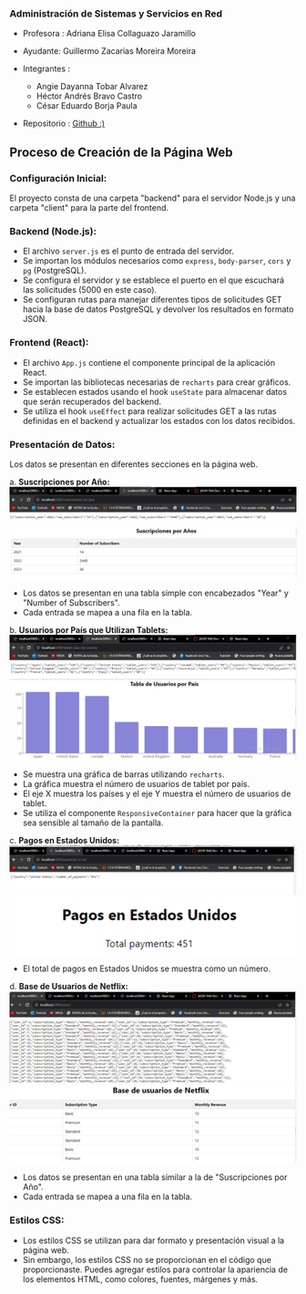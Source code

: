 ### Administración de Sistemas y Servicios en Red
- Profesora : Adriana Elisa Collaguazo Jaramillo

- Ayudante: Guillermo Zacarias Moreira Moreira

-  Integrantes : 
    - Angie Dayanna Tobar Alvarez
    - Héctor Andrés Bravo Castro 
    - César Eduardo Borja Paula
- Repositorio : [Github :) ](https://github.com/C3S4RB/TA4.git)

## Proceso de Creación de la Página Web

### Configuración Inicial:

 El proyecto consta de una carpeta "backend" para el servidor Node.js y una carpeta "client" para la parte del frontend.
### Backend (Node.js):


- El archivo `server.js` es el punto de entrada del servidor.
- Se importan los módulos necesarios como `express`, `body-parser`, `cors` y `pg` (PostgreSQL).
- Se configura el servidor y se establece el puerto en el que escuchará las solicitudes (5000 en este caso).
- Se configuran rutas para manejar diferentes tipos de solicitudes GET hacia la base de datos PostgreSQL y devolver los resultados en formato JSON.


### Frontend (React):

- El archivo `App.js` contiene el componente principal de la aplicación React.
- Se importan las bibliotecas necesarias de `recharts` para crear gráficos.
- Se establecen estados usando el hook `useState` para almacenar datos que serán recuperados del backend.
- Se utiliza el hook `useEffect` para realizar solicitudes GET a las rutas definidas en el backend y actualizar los estados con los datos recibidos.


### Presentación de Datos:

Los datos se presentan en diferentes secciones en la página web.

a. **Suscripciones por Año:**
![Texto alternativo](./img/img3.png)
![Texto alternativo](./img/img5.png)

- Los datos se presentan en una tabla simple con encabezados "Year" y "Number of Subscribers".
- Cada entrada se mapea a una fila en la tabla.

b. **Usuarios por País que Utilizan Tablets:**
![Texto alternativo](./img/img2.png)
![Texto alternativo](./img/img6.png)

- Se muestra una gráfica de barras utilizando `recharts`.
- La gráfica muestra el número de usuarios de tablet por país.
- El eje X muestra los países y el eje Y muestra el número de usuarios de tablet.
- Se utiliza el componente `ResponsiveContainer` para hacer que la gráfica sea sensible al tamaño de la pantalla.


c. **Pagos en Estados Unidos:**
![Texto alternativo](./img/img1.png)
![Texto alternativo](./img/img7.png)

- El total de pagos en Estados Unidos se muestra como un número.

d. **Base de Usuarios de Netflix:**
![Texto alternativo](./img/img4.png)
![Texto alternativo](./img/img8.png)

- Los datos se presentan en una tabla similar a la de "Suscripciones por Año".
- Cada entrada se mapea a una fila en la tabla.

### Estilos CSS:

- Los estilos CSS se utilizan para dar formato y presentación visual a la página web.
- Sin embargo, los estilos CSS no se proporcionan en el código que proporcionaste. Puedes agregar estilos para controlar la apariencia de los elementos HTML, como colores, fuentes, márgenes y más.
